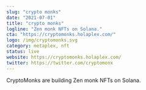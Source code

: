 ```yaml
---
slug: "crypto monks"
date: "2021-07-01"
title: "crypto monks"
logline: "Zen monk NFTs on Solana."
cta: "https://cryptomonks.holaplex.com/"
logo: /img/cryptomonks.svg
category: metaplex, nft
status: live
website: https://cryptomonks.holaplex.com/
twitter: https://twitter.com/cryptomonx
---
```


CryptoMonks are building Zen monk NFTs on Solana.